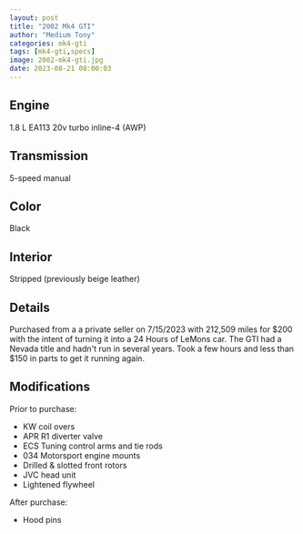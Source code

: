 ```yaml
---
layout: post
title: "2002 Mk4 GTI"
author: "Medium Tony"
categories: mk4-gti
tags: [mk4-gti,specs]
image: 2002-mk4-gti.jpg
date: 2023-08-21 08:00:03
---
```

## Engine
1.8 L EA113 20v turbo inline-4 (AWP)

## Transmission
5-speed manual

## Color
Black

## Interior
Stripped (previously beige leather)

## Details
Purchased from a a private seller on 7/15/2023 with 212,509 miles for $200 with the intent of turning it into a 24 Hours of LeMons car. The GTI had a Nevada title and hadn't run in several years. Took a few hours and less than $150 in parts to get it running again.

## Modifications
Prior to purchase:
* KW coil overs
* APR R1 diverter valve
* ECS Tuning control arms and tie rods
* 034 Motorsport engine mounts
* Drilled & slotted front rotors
* JVC head unit
* Lightened flywheel

After purchase:
* Hood pins
